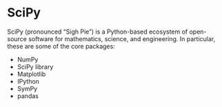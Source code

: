 # SciPy

SciPy (pronounced “Sigh Pie”) is a Python-based ecosystem of open-source software for mathematics, science, and engineering. In particular, these are some of the core packages:

- NumPy
- SciPy library
- Matplotlib
- IPython
- SymPy
- pandas

